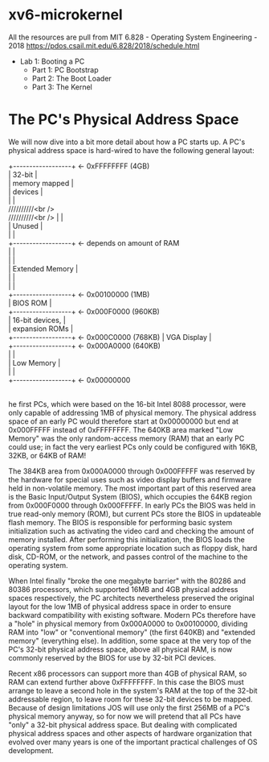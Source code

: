 # xv6-microkernel
All the resources are pull from MIT 6.828 - Operating System Engineering - 2018 
https://pdos.csail.mit.edu/6.828/2018/schedule.html
* Lab 1: Booting a PC
  * Part 1: PC Bootstrap
  * Part 2: The Boot Loader
  * Part 3: The Kernel




# The PC's Physical Address Space
We will now dive into a bit more detail about how a PC starts up.
A PC's physical address space is hard-wired to have the following general layout:<br /> 

+------------------+  <- 0xFFFFFFFF (4GB) <br /> 
|      32-bit      |<br /> 
|  memory mapped   |<br /> 
|     devices      |<br /> 
|                  |<br /> 
/\/\/\/\/\/\/\/\/\/\<br /> 
<br /> 
/\/\/\/\/\/\/\/\/\/\<br /> 
|                  |<br /> 
|      Unused      |<br /> 
|                  |<br /> 
+------------------+  <- depends on amount of RAM <br /> 
|                  |<br /> 
|                  |<br /> 
| Extended Memory  |<br /> 
|                  |<br /> 
|                  |<br /> 
+------------------+  <- 0x00100000 (1MB)<br /> 
|     BIOS ROM     |<br /> 
+------------------+  <- 0x000F0000 (960KB)<br /> 
|  16-bit devices, |<br /> 
|  expansion ROMs  |<br /> 
+------------------+  <- 0x000C0000 (768KB)
|   VGA Display    |<br /> 
+------------------+  <- 0x000A0000 (640KB)<br /> 
|                  |<br /> 
|    Low Memory    |<br /> 
|                  |<br /> 
+------------------+  <- 0x00000000<br /> 
<br />  

he first PCs, which were based on the 16-bit Intel 8088 processor, were only capable of addressing 1MB of physical memory. The physical address space of an early PC would therefore start at 0x00000000 but end at 0x000FFFFF instead of 0xFFFFFFFF. The 640KB area marked "Low Memory" was the only random-access memory (RAM) that an early PC could use; in fact the very earliest PCs only could be configured with 16KB, 32KB, or 64KB of RAM!

The 384KB area from 0x000A0000 through 0x000FFFFF was reserved by the hardware for special uses such as video display buffers and firmware held in non-volatile memory. The most important part of this reserved area is the Basic Input/Output System (BIOS), which occupies the 64KB region from 0x000F0000 through 0x000FFFFF. In early PCs the BIOS was held in true read-only memory (ROM), but current PCs store the BIOS in updateable flash memory. The BIOS is responsible for performing basic system initialization such as activating the video card and checking the amount of memory installed. After performing this initialization, the BIOS loads the operating system from some appropriate location such as floppy disk, hard disk, CD-ROM, or the network, and passes control of the machine to the operating system.

When Intel finally "broke the one megabyte barrier" with the 80286 and 80386 processors, which supported 16MB and 4GB physical address spaces respectively, the PC architects nevertheless preserved the original layout for the low 1MB of physical address space in order to ensure backward compatibility with existing software. Modern PCs therefore have a "hole" in physical memory from 0x000A0000 to 0x00100000, dividing RAM into "low" or "conventional memory" (the first 640KB) and "extended memory" (everything else). In addition, some space at the very top of the PC's 32-bit physical address space, above all physical RAM, is now commonly reserved by the BIOS for use by 32-bit PCI devices.

Recent x86 processors can support more than 4GB of physical RAM, so RAM can extend further above 0xFFFFFFFF. In this case the BIOS must arrange to leave a second hole in the system's RAM at the top of the 32-bit addressable region, to leave room for these 32-bit devices to be mapped. Because of design limitations JOS will use only the first 256MB of a PC's physical memory anyway, so for now we will pretend that all PCs have "only" a 32-bit physical address space. But dealing with complicated physical address spaces and other aspects of hardware organization that evolved over many years is one of the important practical challenges of OS development.
